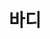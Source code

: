---
layout: default
title: 바디
nav_order: 1
permalink: /docs/assemblies/components/bodies
parent: 구성요소
grand_parent: 조립품
---